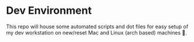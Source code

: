# Dev Environment

This repo will house some automated scripts and dot files for easy setup of my dev workstation on new/reset Mac and Linux (arch based) machines 🚀.
